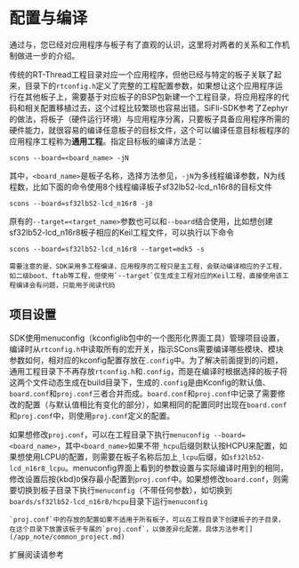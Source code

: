 # 配置与编译
通过[](create_application.md)与[](create_board.md)，您已经对应用程序与板子有了直观的认识，这里将对两者的关系和工作机制做进一步的介绍。

传统的RT-Thread工程目录对应一个应用程序，但他已经与特定的板子关联了起来，目录下的`rtconfig.h`定义了完整的工程配置参数，如果想让这个应用程序运行在其他板子上，需要基于对应板子的BSP包新建一个工程目录，将应用程序的代码和相关配置移植过去，这个过程比较繁琐也容易出错。SiFli-SDK参考了Zephyr的做法，将板子（硬件运行环境）与应用程序分离，只要板子具备应用程序所需的硬件能力，就很容易的编译任意板子的目标文件，这个可以编译任意目标板程序的应用程序工程称为**通用工程**。指定目标板的编译方法是：
```shell
scons --board=<board_name> -jN
```
其中，`<board_name>`是板子名称，选择方法参见[](../supported_boards/index.md)，`-jN`为多线程编译参数，N为线程数，比如下面的命令使用8个线程编译板子sf32lb52-lcd_n16r8的目标文件
```shell
scons --board=sf32lb52-lcd_n16r8 -j8
```
原有的`--target=<target_name>`参数也可以和`--board`结合使用，比如想创建sf32lb52-lcd_n16r8板子相应的Keil工程文件，可以执行以下命令

```shell
scons --board=sf32lb52-lcd_n16r8 --target=mdk5 -s
```

```{note}
需要注意的是，SDK采用多工程编译，应用程序的工程只是主工程，会联动编译相应的子工程，如二级boot、ftab等工程，但使用`--target`仅生成主工程对应的Keil工程，直接使用该工程编译会有问题，只能用于阅读代码
```

## 项目设置
SDK使用menuconfig（kconfiglib包中的一个图形化界面工具）管理项目设置，编译时从`rtconfig.h`中读取所有的宏开关，指示SCons需要编译哪些模块、模块参数如何，相对应的kconfig配置存放在`.config`中。为了解决前面提到的问题，通用工程目录下不再存放`rtconfig.h`和`.config`，而是在编译时根据选择的板子将这两个文件动态生成在build目录下，生成的`.config`是由Kconfig的默认值、`board.conf`和`proj.conf`三者合并而成。`board.conf`和`proj.conf`中记录了需要修改的配置（与默认值相比有变化的部分），如果相同的配置同时出现在`board.conf`和`proj.conf`中，则使用`proj.conf`定义的配置。

如果想修改`proj.conf`，可以在工程目录下执行`menuconfig --board=<board_name>`，其中`<board_name>`如果不带`_hcpu`后缀则默认按HCPU来配置，如果想使用LCPU的配置，则需要在板子名称后加上`_lcpu`后缀，如`sf32lb52-lcd_n16r8_lcpu`。menuconfig界面上看到的参数设置与实际编译时用到的相同，修改设置后按{kbd}`D`保存最小配置到`proj.conf`中。如果想修改`board.conf`，则需要切换到板子目录下执行`menuconfig`（不带任何参数），如切换到`boards/sf32lb52-lcd_n16r8/hcpu`目录下运行`menuconfig`

```{note}
`proj.conf`中的存放的配置如果不适用于所有板子，可以在工程目录下创建板子的子目录，在这个目录下放置该板子专属的`proj.conf`，以做差异化配置，具体方法参考[](/app_note/common_project.md)
```

扩展阅读请参考[](/app_note/common_project.md)